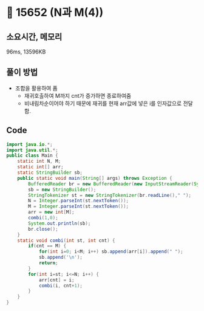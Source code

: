 # 📘 15652 (N과 M(4))

## 소요시간, 메모리

96ms, 13596KB

## 풀이 방법

- 조합을 활용하여 품
  - 재귀호출하여 M까지 cnt가 증가하면 종료하여줌
  - 비내림차순이어야 하기 때문에 재귀를 현재 arr값에 넣은 i를 인자값으로 전달함.

## Code

```Java
import java.io.*;
import java.util.*;
public class Main {
    static int N, M;
    static int[] arr;
    static StringBuilder sb;
    public static void main(String[] args) throws Exception {
        BufferedReader br = new BufferedReader(new InputStreamReader(System.in));
        sb = new StringBuilder();
        StringTokenizer st = new StringTokenizer(br.readLine()," ");
        N = Integer.parseInt(st.nextToken());
        M = Integer.parseInt(st.nextToken());
        arr = new int[M];
        combi(1,0);
        System.out.println(sb);
        br.close();
    }
    static void combi(int st, int cnt) {
        if(cnt == M) {
            for(int i=0; i<M; i++) sb.append(arr[i]).append(" ");
            sb.append('\n');
            return;
        }
        for(int i=st; i<=N; i++) {
            arr[cnt] = i;
            combi(i, cnt+1);
        }
    }
}
```
